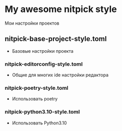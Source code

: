 # My awesome nitpick style

Мои настройки проектов

## nitpick-base-project-style.toml

* Базовые настройки проекта

### nitpick-editorconfig-style.toml 

* Общие для многих ide настройки редактора 

### nitpick-poetry-style.toml

* Использовать poetry

### nitpick-python3.10-style.toml

* Использовать Python3.10

